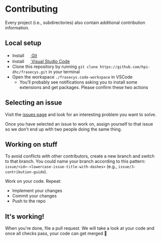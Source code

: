# Contributing

Every project (i.e., subdirectories) also contain additional contribution information.

## Local setup

- Install [<img src="https://user-images.githubusercontent.com/82543715/142914382-5be71efd-9e34-46c2-aad6-04255c430594.png" width="16" height="16"> Git](https://git-scm.com/downloads)
- Install [<img src="https://user-images.githubusercontent.com/82543715/142914400-49d5815b-71a7-4198-9501-157fc3aa40a2.png" width="16" height="16"> Visual Studio Code](https://code.visualstudio.com)
- Clone this repository by running `git clone https://github.com/hpi-dhc/frasecys.git` in your terminal
- Open the workspace `./frasecys.code-workspace` in VSCode
  - You'll probably see notifications asking you to install some extensions and get packages. Please confirm these two actions

## Selecting an issue

Visit the [issues page](https://github.com/hpi-dhc/frasecys/issues) and look for an interesting problem you want to solve.

Once you have selected an issue to work on, assign yourself to that issue so we don't end up with two people doing the same thing.

## Working on stuff

To avoid conflicts with other contributors, create a new branch and switch to that branch. You could name your branch according to this pattern: `issue/<id>-<lowercase-issue-title-with-dashes>` (e.g., `issue/3-contribution-guide`).

Work on your code. Repeat:

- Implement your changes
- Commit your changes
- Push to the repo

## It's working!

When you're done, file a pull request. We will take a look at your code and once all checks pass, your code can get merged 🥳
